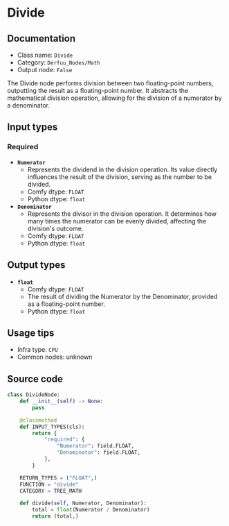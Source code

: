 # Divide
## Documentation
- Class name: `Divide`
- Category: `Derfuu_Nodes/Math`
- Output node: `False`

The Divide node performs division between two floating-point numbers, outputting the result as a floating-point number. It abstracts the mathematical division operation, allowing for the division of a numerator by a denominator.
## Input types
### Required
- **`Numerator`**
    - Represents the dividend in the division operation. Its value directly influences the result of the division, serving as the number to be divided.
    - Comfy dtype: `FLOAT`
    - Python dtype: `float`
- **`Denominator`**
    - Represents the divisor in the division operation. It determines how many times the numerator can be evenly divided, affecting the division's outcome.
    - Comfy dtype: `FLOAT`
    - Python dtype: `float`
## Output types
- **`float`**
    - Comfy dtype: `FLOAT`
    - The result of dividing the Numerator by the Denominator, provided as a floating-point number.
    - Python dtype: `float`
## Usage tips
- Infra type: `CPU`
- Common nodes: unknown


## Source code
```python
class DivideNode:
    def __init__(self) -> None:
        pass

    @classmethod
    def INPUT_TYPES(cls):
        return {
            "required": {
                "Numerator": field.FLOAT,
                "Denominator": field.FLOAT,
            },
        }

    RETURN_TYPES = ("FLOAT",)
    FUNCTION = "divide"
    CATEGORY = TREE_MATH

    def divide(self, Numerator, Denominator):
        total = float(Numerator / Denominator)
        return (total,)

```
